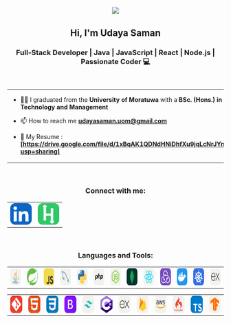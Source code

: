 <p align="center" ><img  src = "https://github.com/7oSkaaa/7oSkaaa/blob/main/Images/about_me.gif?raw=true" width = 55px></p>
<h2 align="center">Hi, I'm <b>Udaya Saman</b></h2>
<h3 align="center">Full-Stack Developer | Java | JavaScript | React | Node.js | Passionate Coder 💻</h3>
<br />

<table align="center">
<tr border="none">
<td width="100%" align="left">

- 👨‍🎓    I graduated from the **University of Moratuwa** with a **BSc. (Hons.) in Information Technology and Management**

- 📫    How to reach me **udayasaman.uom@gmail.com**

- 📄    My Resume : **[https://drive.google.com/file/d/1xBqAK1QDNdHNiDhfXu9jqLcNrJYnwfVX/view?usp=sharing]**

</td>
</tr>
</table>

<br />
<h3 align="center">Connect with me:</h3>
<p align="center">
<table align="center">
<tr border="none">
<td width="50%" align="center">
    <a href="https://linkedin.com/in/udaya-saman" target="blank"><img src="https://github.com/udaya-saman/skill-icons/blob/main/LinkedIn.svg" alt="LinkedIn" width="50" height="50"/></a>
</td>
<td width="50%" align="center">
    <a href="https://www.hackerrank.com/udayasaman_uom" target="blank"><img src="https://github.com/udaya-saman/skill-icons/blob/main/icons/hackerrank.svg" alt="udayasaman_uom" height="50" width="50" /></a>
</td>
</tr>
</table>
</p>

<br />

<h3 align="center">Languages and Tools:</h3>
<p align="center">
<table align="center">
<tr border="none">
<td width="7.5%" align="center">
    <img src="https://github.com/udaya-saman/skill-icons/blob/main/icons/Java-Light.svg" alt="Java" width="40" height="40"/>
</td>
<td width="7.5%" align="center">
    <img src="https://github.com/udaya-saman/skill-icons/blob/main/icons/spring.svg" alt="Spring" width="40" height="40"/>
</td>
<td width="7.5%" align="center">
    <img src="https://github.com/udaya-saman/skill-icons/blob/main/icons/JavaScript.svg" alt="JavaScript" width="40" height="40"/>
</td>
<td width="7.5%" align="center">
    <img src="https://github.com/udaya-saman/skill-icons/blob/main/icons/MySQL-Light.svg" alt="MySQL" width="40" height="40"/>
</td>
<td width="7.5%" align="center">
    <img src="https://github.com/udaya-saman/skill-icons/blob/main/icons/Python-Light.svg" alt="Python" width="40" height="40"/>
</td>
<td width="7.5%" align="center">
    <img src="https://github.com/udaya-saman/skill-icons/blob/main/icons/PHP-Light.svg" alt="PHP" width="40" height="40"/>
</td>
<td width="7.5%" align="center">
    <img src="https://github.com/udaya-saman/skill-icons/blob/main/icons/NodeJS-Light.svg" alt="NodeJS" width="40" height="40"/>
</td>
<td width="7.5%" align="center">
    <img src="https://github.com/udaya-saman/skill-icons/blob/main/icons/MongoDB.svg" alt="MongoDB" width="40" height="40"/>
</td>
<td width="7.5%" align="center">
    <img src="https://github.com/udaya-saman/skill-icons/blob/main/icons/React-Light.svg" alt="React" width="40" height="40"/>
</td>
<td width="7.5%" align="center">
    <img src="https://github.com/udaya-saman/skill-icons/blob/main/icons/Redux.svg" alt="Redux" width="40" height="40"/>
</td>
<td width="7.5%" align="center">
    <img src="https://github.com/udaya-saman/skill-icons/blob/main/icons/Docker.svg" alt="Docker" width="40" height="40"/>
</td>
<td width="7.5%" align="center">
    <img src="https://github.com/udaya-saman/skill-icons/blob/main/icons/Kubernetes.svg" alt="Kubernetes" width="40" height="40"/>
</td>
<td width="7.5%" align="center">
    <img src="https://github.com/udaya-saman/skill-icons/blob/main/icons/ExpressJS-Light.svg" alt="ExpressJS" width="40" height="40"/>
</td> 
</tr>
</table>
<table align="center">
<tr border="none">
    <td width="7.5%" align="center">
        <img src="https://github.com/udaya-saman/skill-icons/blob/main/icons/Git.svg" alt="Git" width="40" height="40"/>
    </td>
    <td width="7.5%" align="center">
         <img src="https://github.com/udaya-saman/skill-icons/blob/main/icons/HTML.svg" alt="HTML" width="40" height="40"/>
    </td>
    <td width="7.5%" align="center">
        <img src="https://github.com/udaya-saman/skill-icons/blob/main/icons/CSS.svg" alt="CSS" width="40" height="40"/>
    </td>
    <td width="7.5%" align="center">
        <img src="https://github.com/udaya-saman/skill-icons/blob/main/icons/Bootstrap.svg" alt="Bootstrap" width="40" height="40"/>
    </td>
    <td width="7.5%" align="center">
        <img src="https://github.com/udaya-saman/skill-icons/blob/main/icons/TailwindCSS-Light.svg" alt="TailwindCSS" width="40" height="40"/>
    </td>
    <td width="7.5%" align="center">
        <img src="https://github.com/udaya-saman/skill-icons/blob/main/icons/c--3.svg" alt="c#" width="40" height="40"/>
    </td>
    <td width="7.5%" align="center">
        <img src="https://github.com/udaya-saman/skill-icons/blob/main/icons/ExpressJS-Light.svg" alt="ExpressJS" width="40" height="40"/>
    </td>
    <td width="7.5%" align="center">
        <img src="https://github.com/udaya-saman/skill-icons/blob/main/icons/Firebase-Light.svg" alt="Firebase" width="40" height="40"/>
    </td>
    <td width="7.5%" align="center">
        <img src="https://github.com/udaya-saman/skill-icons/blob/main/icons/AWS-Light.svg" alt="AWS" width="40" height="40"/>
    </td>
    <td width="7.5%" align="center">
        <img src="https://github.com/udaya-saman/skill-icons/blob/main/icons/Codeigniter.svg" alt="Codeigniter" width="40" height="40"/>
    </td>
    <td width="7.5%" align="center">
        <img src="https://github.com/udaya-saman/skill-icons/blob/main/icons/TypeScript.svg" alt="TypeScript" width="40" height="40"/>
    </td>
    <td width="7.5%" align="center">
        <img src="https://github.com/udaya-saman/skill-icons/blob/main/icons/TensorFlow-Light.svg" alt="TensorFlow" width="40" height="40"/>
    </td>  
    
</tr>
</table>
</p>
